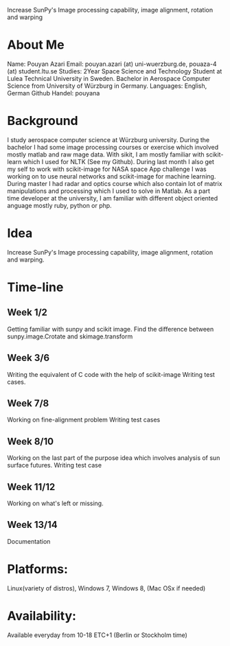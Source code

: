 Increase SunPy's Image processing capability, image alignment, rotation and warping

# About Me

Name: Pouyan Azari
Email: pouyan.azari (at) uni-wuerzburg.de, pouaza-4 (at) student.ltu.se
Studies: 2Year Space Science and Technology Student at Lulea Technical University in Sweden. Bachelor in  Aerospace Computer Science from University of Würzburg in Germany.
Languages: English, German
Github Handel: pouyana

# Background

I study aerospace computer science at Würzburg university. During the bachelor I had some image processing courses or exercise which involved mostly matlab and raw
mage data. With sikit, I am mostly familiar with scikit-learn which I used for NLTK (See my Github). During last month I also get my self to work with scikit-image for
NASA space App challenge I was working on to use neural networks and scikit-image for machine learning. During master I had radar and optics course which also contain
lot of matrix manipulations and processing which I used to solve in Matlab. As a part time developer at the university, I am familiar with different object oriented
anguage mostly ruby, python or php.

# Idea

Increase SunPy's Image processing capability, image alignment, rotation and warping.

# Time-line

## Week 1/2

Getting familiar with sunpy and scikit image.
Find the difference between sunpy.image.Crotate and skimage.transform
## Week 3/6
Writing the equivalent of C code with the help of scikit-image
Writing test cases.
## Week 7/8
Working on fine-alignment problem
Writing test cases
## Week 8/10
Working on the last part of the purpose idea which involves analysis of sun surface futures.
Writing test case
## Week 11/12
Working on what's left or missing.
## Week 13/14
Documentation

# Platforms:
Linux(variety of distros), Windows 7, Windows 8, (Mac OSx if needed)

# Availability:
Available everyday from 10-18
ETC+1 (Berlin or Stockholm time)
